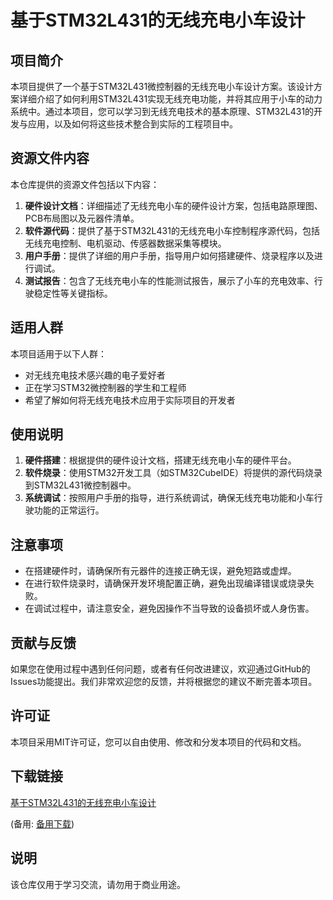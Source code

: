 # 基于STM32L431的无线充电小车设计

## 项目简介

本项目提供了一个基于STM32L431微控制器的无线充电小车设计方案。该设计方案详细介绍了如何利用STM32L431实现无线充电功能，并将其应用于小车的动力系统中。通过本项目，您可以学习到无线充电技术的基本原理、STM32L431的开发与应用，以及如何将这些技术整合到实际的工程项目中。

## 资源文件内容

本仓库提供的资源文件包括以下内容：

1. **硬件设计文档**：详细描述了无线充电小车的硬件设计方案，包括电路原理图、PCB布局图以及元器件清单。
2. **软件源代码**：提供了基于STM32L431的无线充电小车控制程序源代码，包括无线充电控制、电机驱动、传感器数据采集等模块。
3. **用户手册**：提供了详细的用户手册，指导用户如何搭建硬件、烧录程序以及进行调试。
4. **测试报告**：包含了无线充电小车的性能测试报告，展示了小车的充电效率、行驶稳定性等关键指标。

## 适用人群

本项目适用于以下人群：

- 对无线充电技术感兴趣的电子爱好者
- 正在学习STM32微控制器的学生和工程师
- 希望了解如何将无线充电技术应用于实际项目的开发者

## 使用说明

1. **硬件搭建**：根据提供的硬件设计文档，搭建无线充电小车的硬件平台。
2. **软件烧录**：使用STM32开发工具（如STM32CubeIDE）将提供的源代码烧录到STM32L431微控制器中。
3. **系统调试**：按照用户手册的指导，进行系统调试，确保无线充电功能和小车行驶功能的正常运行。

## 注意事项

- 在搭建硬件时，请确保所有元器件的连接正确无误，避免短路或虚焊。
- 在进行软件烧录时，请确保开发环境配置正确，避免出现编译错误或烧录失败。
- 在调试过程中，请注意安全，避免因操作不当导致的设备损坏或人身伤害。

## 贡献与反馈

如果您在使用过程中遇到任何问题，或者有任何改进建议，欢迎通过GitHub的Issues功能提出。我们非常欢迎您的反馈，并将根据您的建议不断完善本项目。

## 许可证

本项目采用MIT许可证，您可以自由使用、修改和分发本项目的代码和文档。

## 下载链接
[基于STM32L431的无线充电小车设计](https://pan.quark.cn/s/9eaae6f229f3) 

(备用: [备用下载](https://pan.baidu.com/s/1m-7IbiTVdBXSff8opHQCvQ?pwd=1234))

## 说明

该仓库仅用于学习交流，请勿用于商业用途。
